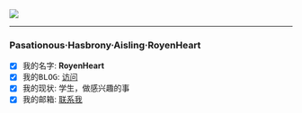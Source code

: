 <img src="https://github-readme-stats.vercel.app/api?username=royenheart&show_icons=true&icon_color=000000&text_color=0099ff&bg_color=ffffff&hide_title=false" />

- - -

###  Pasationous·Hasbrony·Aisling·RoyenHeart

- [x] <kbd>我的名字</kbd>: **RoyenHeart**
- [x] <kbd>我的BLOG</kbd>: [访问](https://royenheart.com)
- [x] <kbd>我的现状</kbd>: 学生，做感兴趣的事
- [x] <kbd>我的邮箱</kbd>: [联系我](mailto:royenheart@outlook.com)
